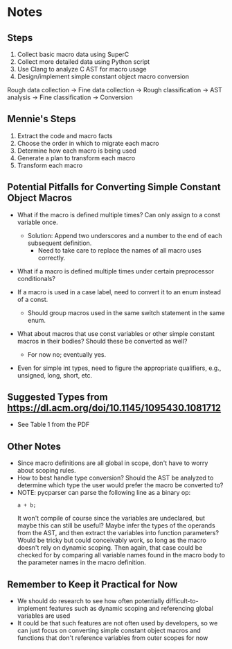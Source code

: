 # Notes

## Steps

1) Collect basic macro data using SuperC
2) Collect more detailed data using Python script
3) Use Clang to analyze C AST for macro usage
4) Design/implement simple constant object macro conversion

Rough data collection -> Fine data collection -> Rough classification
-> AST analysis -> Fine classification -> Conversion

## Mennie's Steps
1) Extract the code and macro facts
2) Choose the order in which to migrate each macro
3) Determine how each macro is being used
4) Generate a plan to transform each macro
5) Transform each macro

## Potential Pitfalls for Converting Simple Constant Object Macros
- What if the macro is defined multiple times? Can only assign to a const
  variable once.
  - Solution: Append two underscores and a number to the end of
    each subsequent definition.
      - Need to take care to replace the names of all macro uses correctly.
- What if a macro is defined multiple times under certain preprocessor
  conditionals?

- If a macro is used in a case label, need to convert it to an enum
  instead of a const.
    - Should group macros used in the same switch statement in the same enum.

- What about macros that use const variables or other simple constant macros
  in their bodies? Should these be converted as well?
  - For now no; eventually yes.

- Even for simple int types, need to figure the appropriate qualifiers,
  e.g., unsigned, long, short, etc.

## Suggested Types from https://dl.acm.org/doi/10.1145/1095430.1081712
- See Table 1 from the PDF

## Other Notes
- Since macro definitions are all global in scope, don't have to worry about
  scoping rules.
- How to best handle type conversion? Should the AST be analyzed to determine
  which type the user would prefer the macro be converted to?
- NOTE: pycparser can parse the following line as a binary op:
  ```
  a + b;
  ```
  It won't compile of course since the variables are undeclared,
  but maybe this can still be useful? Maybe infer the types of
  the operands from the AST, and then extract the variables
  into function parameters? Would be tricky but could conceivably work,
  so long as the macro doesn't rely on dynamic scoping. Then again,
  that case could be checked for by comparing all variable names found
  in the macro body to the parameter names in the macro definition.

## Remember to Keep it Practical for Now
- We should do research to see how often potentially difficult-to-implement
  features such as dynamic scoping and referencing global variables are used
- It could be that such features are not often used by developers,
  so we can just focus on converting simple constant object macros
  and functions that don't reference variables from outer scopes for now